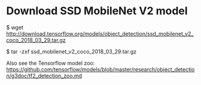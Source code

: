 # Download SSD MobileNet V2 model

$ wget http://download.tensorflow.org/models/object_detection/ssd_mobilenet_v2_coco_2018_03_29.tar.gz

$ tar -zxf ssd_mobilenet_v2_coco_2018_03_29.tar.gz


Also see the Tensorflow model zoo: https://github.com/tensorflow/models/blob/master/research/object_detection/g3doc/tf2_detection_zoo.md

